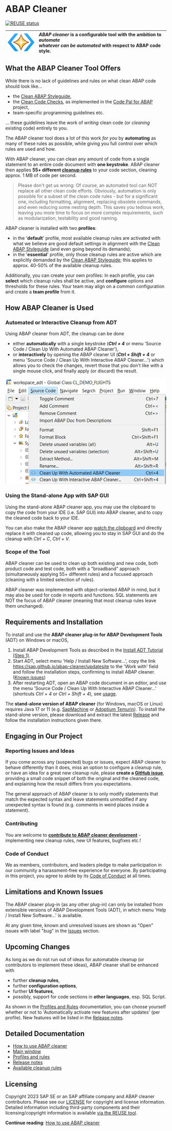 # ABAP Cleaner
[![REUSE status](https://api.reuse.software/badge/github.com/SAP/abap-cleaner)](https://api.reuse.software/info/github.com/SAP/abap-cleaner)


| <img src="docs/images/abap-cleaner.png" width="100"> | *ABAP cleaner* is a configurable tool with the ambition to *automate <br /> whatever can be automated* with respect to ABAP code style. |
| --- | :--- |


## What the ABAP Cleaner Tool Offers

While there is no lack of guidelines and rules on what clean ABAP code should look like...

- the [Clean ABAP Styleguide](https://github.com/SAP/styleguides/blob/main/clean-abap/CleanABAP.md), 
- the [Clean Code Checks](https://github.com/SAP/code-pal-for-abap/blob/master/docs/check_documentation.md), 
  as implemented in the [Code Pal for ABAP](https://github.com/SAP/code-pal-for-abap/) project, 
- team-specific programming guidelines etc. 

... these guidelines leave the work of *writing* clean code (or *cleaning* existing code) entirely to you. 

The ABAP cleaner tool does a lot of this work *for you* by **automating** as many of these rules as possible, 
while giving you full control over which rules are used and how. 

With ABAP cleaner, you can clean any amount of code from a single statement to an entire code document 
with **one keystroke**. ABAP cleaner then applies **55+ different [cleanup rules](docs/rules.md)** to your code section, 
cleaning approx. 1 MB of code per second.

> Please don't get us wrong: Of course, an automated tool can NOT replace all other clean code efforts. 
> Obviously, automation is only possible for a subset of the clean code rules - but for a significant one, 
> including formatting, alignment, replacing obsolete commands, and even reducing some nesting depth. 
> This saves you tedious work, leaving you more time to focus on more complex requirements, such as 
> modularization, testability and good naming. 

ABAP cleaner is installed with two **profiles**: 

- in the '**default**' profile, most available cleanup rules are activated with what we believe are good default settings 
  in alignment with the [Clean ABAP Styleguide](https://github.com/SAP/styleguides/blob/main/clean-abap/CleanABAP.md) 
  (and even going beyond its demands);
- in the '**essential**' profile, only those cleanup rules are active which are explicitly demanded by the 
  [Clean ABAP Styleguide](https://github.com/SAP/styleguides/blob/main/clean-abap/CleanABAP.md); 
  this applies to approx. 40-50% of the available cleanup rules. 

Additionally, you can create your own profiles:  In each profile, you can **select** which cleanup rules shall be active, 
and **configure** options and thresholds for these rules. 
Your team may align on a common configuration and create a **team profile** from it.


## How ABAP Cleaner is Used

### Automated or Interactive Cleanup from ADT

Using ABAP cleaner from ADT, the cleanup can be done 

- either **automatically** with a single keystroke (***Ctrl + 4*** or menu 'Source Code / Clean Up With Automated ABAP Cleaner'), 
- or **interactively** by opening the ABAP cleaner UI (***Ctrl + Shift + 4*** or menu 'Source Code / Clean Up With Interactive ABAP Cleaner...') 
  which allows you to check the changes, revert those that you don't like with a single mouse click, 
  and finally apply (or discard) the result. 

![ABAP cleaner integration into ABAP Development Tools (ADT)](docs/images/adt-integration.png "ABAP cleaner integration into ABAP Development Tools (ADT)")

### Using the Stand-alone App with SAP GUI

Using the stand-alone ABAP cleaner app, you may use the clipboard to copy the code from your IDE 
(i.e. SAP GUI) into ABAP cleaner, and to copy the cleaned code back to your IDE. 

You can also make the ABAP cleaner app [watch the clipboard](docs/usage.md) and directly replace it with cleaned up code, 
allowing you to stay in SAP GUI and do the cleanup with *Ctrl + C*, *Ctrl + V*.

### Scope of the Tool

ABAP cleaner can be used to clean up both existing and new code, both product code and test code, 
both with a "broadband" approach (simultaneously applying 55+ different rules) 
and a focused approach (cleaning with a limited selection of rules). 

ABAP cleaner was implemented with object-oriented ABAP in mind, but it may also be used for code in reports and functions. 
SQL statements are NOT the focus of ABAP cleaner (meaning that most cleanup rules leave them unchanged).


## Requirements and Installation

To install and use the **ABAP cleaner plug-in for ABAP Development Tools** (ADT) on Windows or macOS, 

1. Install ABAP Development Tools as described in the [Install ADT Tutorial (Step 1)](https://developers.sap.com/tutorials/abap-install-adt.html).
2. Start ADT, select menu 'Help / Install New Software...', 
   copy the link https://sap.github.io/abap-cleaner/updatesite to the 'Work with' field 
   and follow the installation steps, confirming to install ABAP cleaner. ([Known issues](docs/installation-issues.md))
3. After restarting ADT, open an ABAP code document in an editor, and use the menu 
   'Source Code / Clean Up With Interactive ABAP Cleaner...' 
   (shortcuts *Ctrl + 4* or *Ctrl + Shift + 4*), see [usage](docs/usage.md).

The **stand-alone version of ABAP cleaner** (for Windows, macOS or Linux) 
requires Java 17 or 11 (e.g. [SapMachine](https://sap.github.io/SapMachine/) or [Adoptium Temurin](https://adoptium.net/)). 
To install the stand-alone version, please download and extract the latest [Release](../../releases) 
and follow the installation instructions given there.


## Engaging in Our Project 

### Reporting Issues and Ideas

If you come across any (suspected) bugs or issues, expect ABAP cleaner to behave differently than it does, 
miss an option to configure a cleanup rule, or have an idea for a great new cleanup rule, 
please **create a [GitHub issue](../../issues)**, 
providing a small code snippet of both the original and the cleaned code, 
and explaining how the result differs from you expectations.

The general approach of ABAP cleaner is to only modify statements that match the expected syntax 
and leave statements unmodified if any unexpected syntax is found (e.g. comments in weird places inside a statement). 


### Contributing

You are welcome to [**contribute to ABAP cleaner development**](CONTRIBUTING.md) - implementing new cleanup rules, new UI features, bugfixes etc.!


### Code of Conduct

We as members, contributors, and leaders pledge to make participation in our community a harassment-free experience for everyone. By participating in this project, you agree to abide by its [Code of Conduct](https://github.com/SAP/.github/blob/main/CODE_OF_CONDUCT.md) at all times.


## Limitations and Known Issues

The ABAP cleaner plug-in (as any other plug-in) can only be installed from extensible versions of ABAP Development Tools (ADT), 
in which menu 'Help / Install New Software...' is available. 

At any given time, known and unresolved issues are shown as "Open" issues with label "bug" in the 
[Issues](../../issues) section.


## Upcoming Changes

As long as we do not run out of ideas for automatable cleanup (or contributors to implement these ideas), 
ABAP cleaner shall be enhanced with 

- further **cleanup rules**,
- further **configuration options**,
- further **UI features**,
- possibly, support for code sections in **other languages**, esp. SQL Script. 

As shown in the [Profiles and Rules](docs/profiles.md) documentation, you can choose yourself 
whether or not to 'Automatically activate new features after updates' (per profile). 
New features will be listed in the [Release notes](docs/release-notes.md).


## Detailed Documentation

- [How to use ABAP cleaner](docs/usage.md)
- [Main window](docs/main-window.md)
- [Profiles and rules](docs/profiles.md)
- [Release notes](docs/release-notes.md)
- [Available cleanup rules](docs/rules.md)


## Licensing

Copyright 2023 SAP SE or an SAP affiliate company and ABAP cleaner contributors. Please see our [LICENSE](LICENSE) for copyright and license information. Detailed information including third-party components and their licensing/copyright information is available [via the REUSE tool](https://api.reuse.software/info/github.com/SAP/abap-cleaner).

**Continue reading**: [How to use ABAP cleaner](docs/usage.md)
